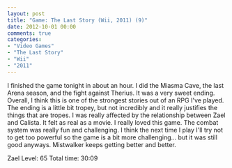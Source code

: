 ```yaml
---
layout: post
title: "Game: The Last Story (Wii, 2011) (9)"
date: 2012-10-01 00:00
comments: true
categories:
- "Video Games"
- "The Last Story"
- "Wii"
- "2011"
---
```


I finished the game tonight in about an hour. I did the Miasma
Cave, the last Arena season, and the fight against Therius. It was
a very sweet ending. Overall, I think this is one of the strongest
stories out of an RPG I've played. The ending is a little bit
tropey, but not incredibly and it really justifies the things that
are tropes. I was really affected by the relationship between Zael
and Calista. It felt as real as a movie. I really loved this
game. The combat system was really fun and challenging. I think
the next time I play I'll try not to get too powerful so the game
is a bit more challenging... but it was still good
anyways. Mistwalker keeps getting better and better.

Zael Level: 65
Total time: 30:09    
